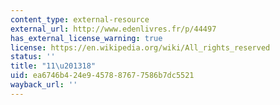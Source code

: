 ```yaml
---
content_type: external-resource
external_url: http://www.edenlivres.fr/p/44497
has_external_license_warning: true
license: https://en.wikipedia.org/wiki/All_rights_reserved
status: ''
title: "11\u201318"
uid: ea6746b4-24e9-4578-8767-7586b7dc5521
wayback_url: ''
---
```

